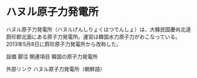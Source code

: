 # ハヌル原子力発電所

ハヌル原子力発電所（ハヌルげんしりょくはつでんしょ）は、大韓民国慶尚北道蔚珍郡北面にある原子力発電所。運営は韓国水力原子力がおこなっている。2013年5月8日に蔚珍原子力発電所から改称した。

設備
脚注
関連項目
韓国の原子力発電所

外部リンク
ハヌル原子力発電所（朝鮮語）